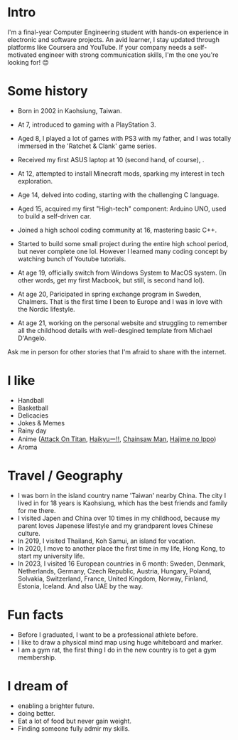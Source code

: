 
# Intro

I'm a final-year Computer Engineering student with hands-on experience in electronic and software projects. An avid learner, I stay updated through platforms like Coursera and YouTube. If your company needs a self-motivated engineer with strong communication skills, I'm the one you're looking for! 😊
# Some history

- Born in 2002 in Kaohsiung, Taiwan.

- At 7, introduced to gaming with a PlayStation 3.

- Aged 8, I played a lot of games with PS3 with my father, and I was totally immersed in the 'Ratchet & Clank' game series. 

- Received my first ASUS laptop at 10 (second hand, of course), .

- At 12, attempted to install Minecraft mods, sparking my interest in tech exploration.

- Age 14, delved into coding, starting with the challenging C language.

- Aged 15, acquired my first "High-tech" component: Arduino UNO, used to build a self-driven car.

- Joined a high school coding community at 16, mastering basic C++.

- Started to build some small project during the entire high school period, but never complete one lol. However I learned many coding concept by watching bunch of Youtube tutorials.

- At age 19, officially switch from Windows System to MacOS system. (In other words, get my first Macbook, but still, is second hand lol).

- At age 20, Paricipated in spring exchange program in Sweden, Chalmers. That is the first time I been to Europe and I was in love with the Nordic lifestyle.

- At age 21, working on the personal website and struggling to remember all the childhood details with well-desgined template from Michael D'Angelo.

Ask me in person for other stories that I'm afraid to share with the internet.

# I like

- Handball 
- Basketball
- Delicacies
- Jokes & Memes
- Rainy day
- Anime ([Attack On Titan](https://www.netflix.com/my-en/title/70299043), [Haikyuー!!](https://www.netflix.com/hk/title/80090673), [Chainsaw Man](https://www.netflix.com/hk/title/81215627), [Hajime no Ippo](https://en.wikipedia.org/wiki/Hajime_no_Ippo))
- Aroma

# Travel / Geography

- I was born in the island country name 'Taiwan' nearby China. The city I lived in for 18 years is Kaohsiung, which has the best friends and family for me there.
- I visited Japen and China over 10 times in my childhood, because my parent loves Japenese lifestyle and my grandparent loves Chinese culture.
- In 2019, I visited Thailand, Koh Samui, an island for vocation.
- In 2020, I move to another place the first time in my life, Hong Kong, to start my university life. 
- In 2023, I visited 16 European countries in 6 month: Sweden, Denmark, Netherlands, Germany, Czech Republic, Austria, Hungary, Poland, Solvakia, Switzerland, France, United Kingdom, Norway, Finland, Estonia, Iceland. And also UAE by the way.

# Fun facts

- Before I graduated, I want to be a professional athlete before.
- I like to draw a physical mind map using huge whiteboard and marker.
- I am a gym rat, the first thing I do in the new country is to get a gym membership. 

# I dream of

- enabling a brighter future.
- doing better.
- Eat a lot of food but never gain weight.
- Finding someone fully admir my skills.
